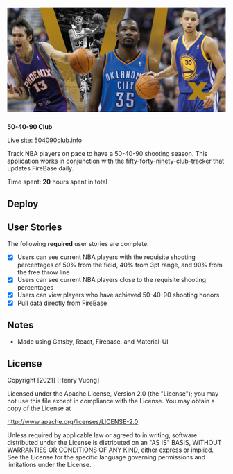 # <img src="src/static/logo.png" width=1000>
**50-40-90 Club**

Live site: [504090club.info](https://504090club.info/)

Track NBA players on pace to have a 50-40-90 shooting season. This application works in conjunction with the [fifty-forty-ninety-club-tracker](https://github.com/mistersquiish/fifty-forty-ninety-club-tracker) that updates FireBase daily.

Time spent: **20** hours spent in total

## Deploy


## User Stories

The following **required** user stories are complete:

- [x] Users can see current NBA players with the requisite shooting percentages of 50% from the field, 40% from 3pt range, and 90% from the free throw line
- [x] Users can see current NBA players close to the requisite shooting percentages
- [x] Users can view players who have achieved 50-40-90 shooting honors
- [x] Pull data directly from FireBase

## Notes

- Made using Gatsby, React, Firebase, and Material-UI

## License

Copyright [2021] [Henry Vuong]

Licensed under the Apache License, Version 2.0 (the "License");
you may not use this file except in compliance with the License.
You may obtain a copy of the License at

http://www.apache.org/licenses/LICENSE-2.0

Unless required by applicable law or agreed to in writing, software
distributed under the License is distributed on an "AS IS" BASIS,
WITHOUT WARRANTIES OR CONDITIONS OF ANY KIND, either express or implied.
See the License for the specific language governing permissions and
limitations under the License.
